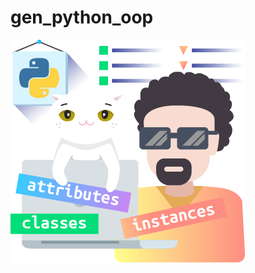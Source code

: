 # gen_python_oop
![$thisBEEGEEKIconCourse](https://github.com/Gariknik/gen_python_oop/blob/main/assets/icon.png)